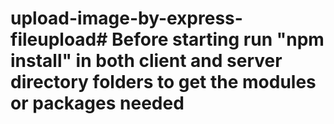 # upload-image-by-express-fileupload# Before starting run "npm install" in both client and server directory folders to get the modules or packages needed
